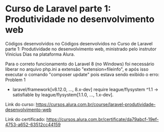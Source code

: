 # Curso de Laravel parte 1: Produtividade no desenvolvimento web

Códigos desenvolvidos no Códigos desenvolvidos no Curso de Laravel parte 1: Produtividade no desenvolvimento web, ministrado pelo instrutor Vinicius Dias na plataforma Alura. 

Para o correto funcionamento do Laravel 8 (no Windows) foi necessário liberar no arquivo php.ini a extensão "extension=fileinfo", e após isso executar o comando "composer update" pois estava sendo exibido o erro:
Problem 1
- laravel/framework[v8.12.0, ..., 8.x-dev] require league/flysystem ^1.1 -> satisfiable by league/flysystem[1.1.0, ..., 1.x-dev].

Link do curso: https://cursos.alura.com.br/course/laravel-produtividade-desenvolvimento-web

Link do certificado: https://cursos.alura.com.br/certificate/da79abcf-19ef-4753-a652-63512cc44159